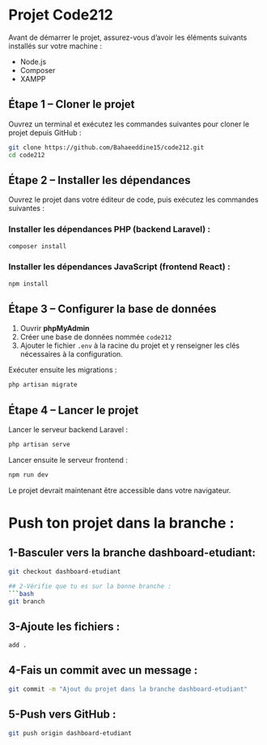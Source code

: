 ﻿# Projet Code212

Avant de démarrer le projet, assurez-vous d’avoir les éléments suivants installés sur votre machine :

* Node.js
* Composer
* XAMPP

## Étape 1 – Cloner le projet

Ouvrez un terminal et exécutez les commandes suivantes pour cloner le projet depuis GitHub :

```bash
git clone https://github.com/Bahaeeddine15/code212.git
cd code212
```

## Étape 2 – Installer les dépendances

Ouvrez le projet dans votre éditeur de code, puis exécutez les commandes suivantes :

### Installer les dépendances PHP (backend Laravel) :

```bash
composer install
```

### Installer les dépendances JavaScript (frontend React) :

```bash
npm install
```

## Étape 3 – Configurer la base de données

1. Ouvrir **phpMyAdmin**
2. Créer une base de données nommée `code212`
3. Ajouter le fichier `.env` à la racine du projet et y renseigner les clés nécessaires à la configuration.



Exécuter ensuite les migrations :

```bash
php artisan migrate
```

## Étape 4 – Lancer le projet

Lancer le serveur backend Laravel :

```bash
php artisan serve
```

Lancer ensuite le serveur frontend :

```bash
npm run dev
```

Le projet devrait maintenant être accessible dans votre navigateur.



# Push ton projet dans la branche :
## 1-Basculer vers la branche dashboard-etudiant:
```bash
git checkout dashboard-etudiant

## 2-Vérifie que tu es sur la bonne branche :
```bash
git branch
```

## 3-Ajoute les fichiers :
```bash
add .
```

## 4-Fais un commit avec un message :
```bash
git commit -m "Ajout du projet dans la branche dashboard-etudiant"
```

## 5-Push vers GitHub :
```bash
git push origin dashboard-etudiant
```
